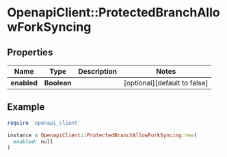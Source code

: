 # OpenapiClient::ProtectedBranchAllowForkSyncing

## Properties

| Name | Type | Description | Notes |
| ---- | ---- | ----------- | ----- |
| **enabled** | **Boolean** |  | [optional][default to false] |

## Example

```ruby
require 'openapi_client'

instance = OpenapiClient::ProtectedBranchAllowForkSyncing.new(
  enabled: null
)
```

